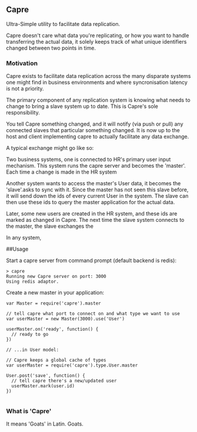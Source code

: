 ## Capre

Ultra-Simple utility to facilitate data replication.

Capre doesn't care what data you're replicating, or how you want to
handle transferring the actual data, it solely keeps track of
what unique identifiers changed between two points in time.

### Motivation

Capre exists to facilitate data replication across the many disparate systems 
one might find in business environments and where syncronisation latency
is not a priority.

The primary component of any replication system is knowing what needs to change
to bring a slave system up to date. This is Capre's sole responsibility.

You tell Capre something changed, and it will notify (via push or pull)
any connected slaves that particular something changed. It is now up to
the host and client implementing capre to actually facilitate any data
exchange.

A typical exchange might go like so:

Two business systems, one is connected to HR's primary user
input mechanism. This system runs the capre server and becomes the 'master'.
Each time a change is made in the HR system

Another system wants to access the master's User data, it becomes the
'slave'.asks to
sync with it. Since the master has not seen this slave before, it will
send down the ids of every current User in the system. The slave can
then use these ids to query the master application for the actual data.

Later, some new users are created in the HR system, and these ids are
marked as changed in Capre. The next time the slave system connects to
the master, the slave exchanges the 


In any system,

##Usage

Start a capre server from command prompt (default backend is redis):

```
> capre 
Running new Capre server on port: 3000
Using redis adaptor.
```

Create a new master in your application:

```
var Master = require('capre').master

// tell capre what port to connect on and what type we want to use
var userMaster = new Master(3000).use('User')

userMaster.on('ready', function() {
  // ready to go
})

// ...in User model:

// Capre keeps a global cache of types
var userMaster = require('capre').type.User.master

User.post('save', function() {
  // tell capre there's a new/updated user
  userMaster.mark(user.id)
})


```

### What is 'Capre'

It means 'Goats' in Latin. Goats. 
